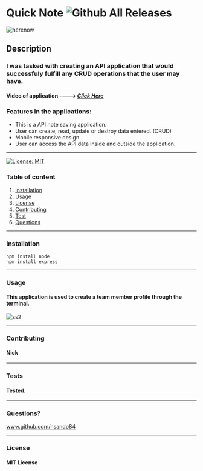 
  # **Quick Note**   ![Github All Releases](https://img.shields.io/github/contributors/nsando84/Easy-Note-Taker)   

![herenow](https://user-images.githubusercontent.com/67135603/93279961-65da4f00-f77d-11ea-9ffe-c42ca8079bde.png)






  ## **Description**

  

  ### I was tasked with creating an API application that would successfuly fulfill any CRUD operations that the user may have. 

 #### Video of application ----> [***Click Here***](https://drive.google.com/file/d/1tfrydzmbzunIhys6xIpuzSJBISBlNSeu/view)
 
  ### Features in the applications:
  - This is a API note saving application. 
  - User can create, read, update or destroy data entered. (CRUD)
  - Mobile responsive design.
  - User can access the API data inside and outside the application.


 
---

[![License: MIT](https://img.shields.io/badge/License-MIT-yellow.svg)](https://opensource.org/licenses/MIT)

  ### Table of content
  1. [Installation](#installation)
  2. [Usage](#usage)
  3. [License](#license)
  4. [Contributing](#contributing)
  5. [Test](#test)
  6. [Questions](#questions)

---

### **Installation**

    npm install node
    npm install express

---

### **Usage**

#### This application is used to create a team member profile through the terminal.

![ss2](https://user-images.githubusercontent.com/67135603/92559563-adb12180-f225-11ea-8518-dcce9111da44.png)

---

### **Contributing**

#### Nick

---

### **Tests**

#### Tested.

---

### **Questions?**

www.github.com/nsando84

---

### **License**

#### MIT License

  
